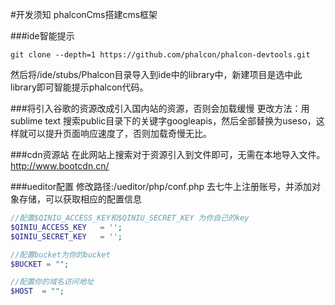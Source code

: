 #开发须知
phalconCms搭建cms框架

###ide智能提示
```
git clone --depth=1 https://github.com/phalcon/phalcon-devtools.git
```
然后将/ide/stubs/Phalcon目录导入到ide中的library中，新建项目是选中此library即可智能提示phalcon代码。

###将引入谷歌的资源改成引入国内站的资源，否则会加载缓慢
更改方法：用sublime text 搜索public目录下的关键字googleapis，然后全部替换为useso，这样就可以提升页面响应速度了，否则加载奇慢无比。

###cdn资源站
在此网站上搜索对于资源引入到文件即可，无需在本地导入文件。
http://www.bootcdn.cn/

###ueditor配置
修改路径:/ueditor/php/conf.php
去七牛上注册账号，并添加对象存储，可以获取相应的配置信息
```php
//配置$QINIU_ACCESS_KEY和$QINIU_SECRET_KEY 为你自己的key
$QINIU_ACCESS_KEY	= '';
$QINIU_SECRET_KEY	= '';

//配置bucket为你的bucket
$BUCKET = "";

//配置你的域名访问地址
$HOST  = "";
```

